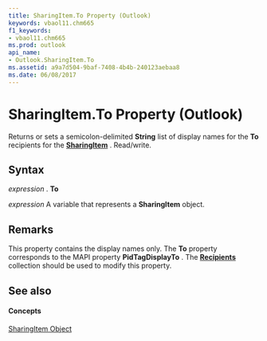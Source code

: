 ```yaml
---
title: SharingItem.To Property (Outlook)
keywords: vbaol11.chm665
f1_keywords:
- vbaol11.chm665
ms.prod: outlook
api_name:
- Outlook.SharingItem.To
ms.assetid: a9a7d504-9baf-7408-4b4b-240123aebaa8
ms.date: 06/08/2017
---
```



# SharingItem.To Property (Outlook)

Returns or sets a semicolon-delimited  **String** list of display names for the **To** recipients for the **[SharingItem](Outlook.SharingItem.md)** . Read/write.


## Syntax

 _expression_ . **To**

 _expression_ A variable that represents a **SharingItem** object.


## Remarks

This property contains the display names only. The  **To** property corresponds to the MAPI property **PidTagDisplayTo** . The **[Recipients](Outlook.Recipients.md)** collection should be used to modify this property.


## See also


#### Concepts


[SharingItem Object](Outlook.SharingItem.md)

